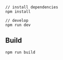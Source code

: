 

```bush

// install dependencies
npm install

// develop
npm run dev
```

## Build
```bush
npm run build
```
